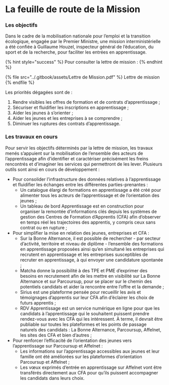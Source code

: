 # La feuille de route de la Mission

### Les o**bjectifs**

Dans le cadre de la mobilisation nationale pour l’emploi et la transition écologique, engagée par le Premier Ministre, une mission interministérielle a été confiée à Guillaume Houzel, inspecteur général de l’éducation, du sport et de la recherche, pour faciliter les entrées en apprentissage.&#x20;

{% hint style="success" %}
Pour consulter la lettre de mission :&#x20;
{% endhint %}

{% file src="../.gitbook/assets/Lettre de Mission.pdf" %}
Lettre de mission
{% endfile %}

Les priorités dégagées sont de :&#x20;

1. Rendre visibles les offres de formation et de contrats d’apprentissage ;&#x20;
2. Sécuriser et fluidifier les inscriptions en apprentissage ;&#x20;
3. Aider les jeunes à s’orienter ;&#x20;
4. Aider les jeunes et les entreprises à se comprendre ;&#x20;
5. Diminuer les ruptures des contrats d’apprentissage.

### Les travaux en cours

Pour servir les objectifs déterminés par la lettre de mission, les travaux menés s’appuient sur la mobilisation de l’ensemble des acteurs de l’apprentissage afin d’identifier et caractériser précisément les freins rencontrés et d’imaginer les services qui permettront de les lever. Plusieurs outils sont ainsi en cours de développement :&#x20;

* Pour consolider l’infrastructure des données relatives à l’apprentissage et fluidifier les échanges entre les différentes parties-prenantes :&#x20;
  * Un catalogue élargi de formations en apprentissage a été créé pour alimenter tous les acteurs de l’apprentissage et de l’orientation des jeunes ;&#x20;
  * Un tableau de bord Apprentissage est en construction pour organiser la remontée d’informations clés depuis les systèmes de gestion des Centres de Formation d’Apprentis (CFA) afin d’observer en temps réel les trajectoires des apprentis, y compris ceux sans contrat ou en rupture ;&#x20;
* Pour simplifier la mise en relation des jeunes, entreprises et CFA :&#x20;
  * Sur la Bonne Alternance, il est possible de rechercher - par secteur d’activité, territoire et niveau de diplôme - l’ensemble des formations en apprentissage proposées ainsi qu’en simultané les entreprises qui recrutent en apprentissage et les entreprises susceptibles de recruter en apprentissage, à qui envoyer une candidature spontanée ;&#x20;
  * Matcha donne la possibilité à des TPE et PME d’exprimer des besoins en recrutement afin de les mettre en visibilité sur La Bonne Alternance et sur Parcoursup, pour se placer sur le chemin des potentiels candidats et aider la rencontre entre l’offre et la demande ;
  * Sirius est une plateforme pensée pour recueillir les avis et témoignages d’apprentis sur leur CFA afin d’éclairer les choix de futurs apprentis ;&#x20;
  * RDV Apprentissage est un service numérique en ligne pour que les candidats à l’apprentissage qui le souhaitent puissent prendre rendez-vous avec les CFA qui les intéressent. À terme, il devrait être publiable sur toutes les plateformes et les points de passage naturels des candidats : La Bonne Alternance, Parcoursup, Affelnet, les sites des CFA et bien d’autres ;&#x20;
* Pour renforcer l’efficacité de l’orientation des jeunes vers l’apprentissage sur Parcoursup et Affelnet :&#x20;
  * Les informations sur l’apprentissage accessibles aux jeunes et leur famille ont été améliorées sur les plateformes d’orientation Parcoursup et Affelnet ;&#x20;
  * Les vœux exprimés d’entrée en apprentissage sur Affelnet vont être transférés directement aux CFA pour qu’ils puissent accompagner les candidats dans leurs choix.

